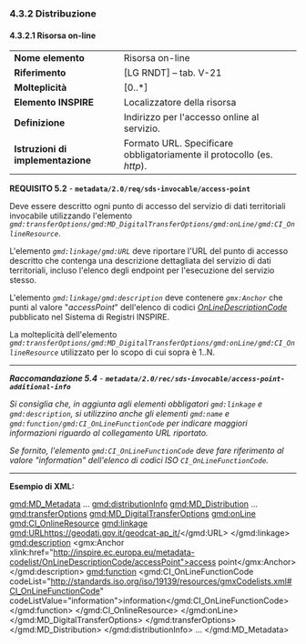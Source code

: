 ### 4.3.2 Distribuzione

#### 4.3.2.1 Risorsa on-line

|  |  |
| --- | --- |
| **Nome elemento** | Risorsa on-line |
| **Riferimento** | [LG RNDT] – tab. V-21 |
| **Molteplicità** | [0..\*] |
| **Elemento INSPIRE** | Localizzatore della risorsa |
| **Definizione** | Indirizzo per l&#39;accesso online al servizio. |
| **Istruzioni di implementazione** | Formato URL. Specificare obbligatoriamente il protocollo (es. _http_). |

**REQUISITO 5.2** - **```metadata/2.0/req/sds-invocable/access-point```**

Deve essere descritto ogni punto di accesso del servizio di dati territoriali invocabile utilizzando l&#39;elemento _```gmd:transferOptions/gmd:MD_DigitalTransferOptions/gmd:onLine/gmd:CI_OnlineResource```_.

L&#39;elemento _```gmd:linkage/gmd:URL```_ deve riportare l&#39;URL del punto di accesso descritto che contenga una descrizione dettagliata del servizio di dati territoriali, incluso l&#39;elenco degli endpoint per l&#39;esecuzione del servizio stesso.

L&#39;elemento _```gmd:linkage/gmd:description```_ deve contenere _```gmx:Anchor```_ che punti al valore &quot;_accessPoint_&quot; dell&#39;elenco di codici [_OnLineDescriptionCode_](http://inspire.ec.europa.eu/metadata-codelist/OnLineDescriptionCode) pubblicato nel Sistema di Registri INSPIRE.

La molteplicità dell&#39;elemento _```gmd:transferOptions/gmd:MD_DigitalTransferOptions/gmd:onLine/gmd:CI_OnlineResource```_ utilizzato per lo scopo di cui sopra è 1..N.

---

***Raccomandazione 5.4** - **```metadata/2.0/rec/sds-invocable/access-point-additional-info```***

*Si consiglia che, in aggiunta agli elementi obbligatori ```gmd:linkage``` e ```gmd:description```, si utilizzino anche gli elementi ```gmd:name``` e ```gmd:function/gmd:CI_OnLineFunctionCode``` per indicare maggiori informazioni riguardo al collegamento URL riportato.*

*Se fornito, l&#39;elemento _```gmd:CI_OnLineFunctionCode```_ deve fare riferimento al valore &quot;_information_&quot; dell&#39;elenco di codici ISO ```CI_OnLineFunctionCode```.*

---

**Esempio di XML:**

<gmd:MD_Metadata>
  …
  <gmd:distributionInfo>
    <gmd:MD_Distribution>
    …
      <gmd:transferOptions>
        <gmd:MD_DigitalTransferOptions>
          <gmd:onLine>
            <gmd:CI_OnlineResource>
              <gmd:linkage>
                <gmd:URL>https://geodati.gov.it/geodcat-ap_it/</gmd:URL>
              </gmd:linkage>
              <gmd:description>
                <gmx:Anchor xlink:href="http://inspire.ec.europa.eu/metadata-codelist/OnLineDescriptionCode/accessPoint">access point</gmx:Anchor>
              </gmd:description>
              <gmd:function>
                <gmd:CI_OnLineFunctionCode codeList="http://standards.iso.org/iso/19139/resources/gmxCodelists.xml#CI_OnLineFunctionCode" codeListValue="information">information</gmd:CI_OnLineFunctionCode>
              </gmd:function>
            </gmd:CI_OnlineResource>
          </gmd:onLine>
        </gmd:MD_DigitalTransferOptions>
      </gmd:transferOptions>
    </gmd:MD_Distribution>
  </gmd:distributionInfo>
  …
</gmd:MD_Metadata>
